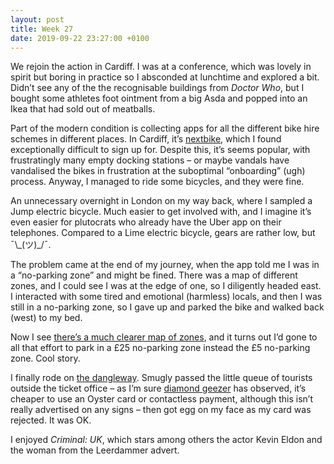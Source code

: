```yaml
---
layout: post
title: Week 27
date: 2019-09-22 23:27:00 +0100
---
```


We rejoin the action in Cardiff. I was at a conference, which was lovely in spirit but boring in practice so I absconded at lunchtime and explored a bit. Didn’t see any of the the recognisable buildings from <cite>Doctor Who</cite>, but I bought some athletes foot ointment from a big Asda and popped into an Ikea that had sold out of meatballs.

Part of the modern condition is collecting apps for all the different bike hire schemes in different places. In Cardiff, it’s [nextbike](https://www.walesonline.co.uk/news/local-news/nextbike-cardiff-next-bike-stations-16409426), which I found exceptionally difficult to sign up for. Despite this, it’s seems popular, with frustratingly many empty docking stations – or maybe vandals have vandalised the bikes in frustration at the suboptimal “onboarding” (ugh) process. Anyway, I managed to ride some bicycles, and they were fine.

An unnecessary overnight in London on my way back, where I sampled a Jump electric bicycle. Much easier to get involved with, and I imagine it’s even easier for plutocrats who already have the Uber app on their telephones. Compared to a Lime electric bicycle, gears are rather low, but ¯\\\_(ツ)\_/¯.

The problem came at the end of my journey, when the app told me I was in a “no-parking zone” and might be fined. There was a map of different zones, and I could see I was at the edge of one, so I diligently headed east. I interacted with some tired and emotional (harmless) locals, and then I was still in a no-parking zone, so I gave up and parked the bike and walked back (west) to my bed.

Now I see [there’s a much clearer map of zones](https://www.google.com/maps/d/u/0/viewer?mid=1bw6hm3rQSecXN7ksBOUzDGh-bdp3MUDi), and it turns out I’d gone to all that effort to park in a £25 no-parking zone instead the £5 no-parking zone. Cool story.

I finally rode on [the dangleway](https://bustimes.org/services/emirates-air-line-emirates-greenwich-peninsular-em). Smugly passed the little queue of tourists outside the ticket office – as I’m sure [diamond geezer](https://diamondgeezer.blogspot.com) has observed, it’s cheaper to use an Oyster card or contactless payment, although this isn’t really advertised on any signs – then got egg on my face as my card was rejected. It was OK.

I enjoyed <cite>Criminal: UK</cite>, which stars among others the actor Kevin Eldon and the woman from the Leerdammer advert.
